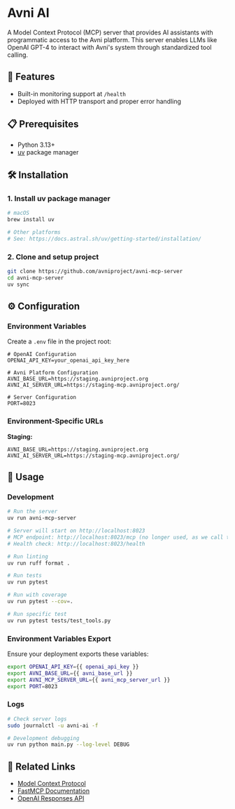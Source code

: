# Avni AI
A Model Context Protocol (MCP) server that provides AI assistants with programmatic access to the Avni platform. This server enables LLMs like OpenAI GPT-4 to interact with Avni's system through standardized tool calling.

## 🚀 Features

- Built-in monitoring support at `/health`
- Deployed with HTTP transport and proper error handling

## 📋 Prerequisites

- Python 3.13+
- [uv](https://docs.astral.sh/uv/) package manager

## 🛠️ Installation

### 1. Install uv package manager

```bash
# macOS
brew install uv

# Other platforms
# See: https://docs.astral.sh/uv/getting-started/installation/
```

### 2. Clone and setup project

```bash
git clone https://github.com/avniproject/avni-mcp-server
cd avni-mcp-server
uv sync
```

## ⚙️ Configuration

### Environment Variables

Create a `.env` file in the project root:

```env
# OpenAI Configuration
OPENAI_API_KEY=your_openai_api_key_here

# Avni Platform Configuration  
AVNI_BASE_URL=https://staging.avniproject.org
AVNI_AI_SERVER_URL=https://staging-mcp.avniproject.org/

# Server Configuration
PORT=8023
```

### Environment-Specific URLs

**Staging:**
```env
AVNI_BASE_URL=https://staging.avniproject.org
AVNI_AI_SERVER_URL=https://staging-mcp.avniproject.org/
```

## 🚀 Usage

### Development

```bash
# Run the server
uv run avni-mcp-server

# Server will start on http://localhost:8023
# MCP endpoint: http://localhost:8023/mcp (no longer used, as we call tools in code now)
# Health check: http://localhost:8023/health
```

```bash
# Run linting
uv run ruff format .

# Run tests
uv run pytest

# Run with coverage
uv run pytest --cov=.

# Run specific test
uv run pytest tests/test_tools.py
```

### Environment Variables Export

Ensure your deployment exports these variables:

```bash
export OPENAI_API_KEY={{ openai_api_key }}
export AVNI_BASE_URL={{ avni_base_url }}
export AVNI_MCP_SERVER_URL={{ avni_mcp_server_url }}
export PORT=8023
```

### Logs

```bash
# Check server logs
sudo journalctl -u avni-ai -f

# Development debugging
uv run python main.py --log-level DEBUG
```

## 🔗 Related Links
- [Model Context Protocol](https://modelcontextprotocol.io/)
- [FastMCP Documentation](https://gofastmcp.com/)
- [OpenAI Responses API](https://platform.openai.com/docs/api-reference/responses)
